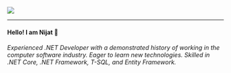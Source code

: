  <a href="https://github.com/DenverCoder1/readme-typing-svg"><img src="https://readme-typing-svg.herokuapp.com?lines=Welcome+To+My+<Code/>+World!;I+am+Nijat+MARDANOV&center=false&width=500&height=50"></a>
 <hr>

<h4>Hello! I am Nijat 👋</h2>


<h6>Experienced .NET Developer with a demonstrated history of working in the computer software industry. Eager to learn new technologies. Skilled in .NET Core, .NET Framework, T-SQL, and Entity Framework. </h4>

<!--  <img src="https://media.giphy.com/media/hvRJCLFzcasrR4ia7z/giphy.gif" width="35"> -->
